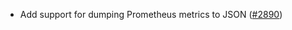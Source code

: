 - Add support for dumping Prometheus metrics to JSON
  ([#2890](https://github.com/informalsystems/ibc-rs/issues/2890))